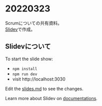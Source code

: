 # 20220323
Scrumについての共有資料。  
[Slidev](https://github.com/slidevjs/slidev)で作成。


## Slidevについて
To start the slide show:

- `npm install`
- `npm run dev`
- visit http://localhost:3030

Edit the [slides.md](./slides.md) to see the changes.

Learn more about Slidev on [documentations](https://sli.dev/).

